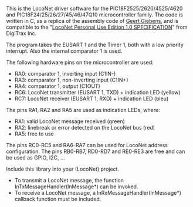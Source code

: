 This is the LocoNet driver software for the PIC18F2525/2620/4525/4620 and PIC18F24/25/26/27/45/46/47Q10 microcontroller family.
The code is written in C, as a replica of the assembly code of [Geert Giebens](https://github.com/GeertGiebens), and is compatible to the "[LocoNet Personal Use Edition 1.0 SPECIFICATION](https://www.digitrax.com/static/apps/cms/media/documents/loconet/loconetpersonaledition.pdf)" from DigiTrax Inc.

The program takes the EUSART 1 and the Timer 1, both with a low priority interrupt. Also the internal comparator 1 is used.

The following hardware pins on the microcontroller are used:
  - RA0: comparator 1, inverting input (C1IN-)
  - RA3: comparator 1, non-inverting input (C1IN+)
  - RA4: comparator 1, output (C1OUT)
  - RC6: LocoNet transmitter (EUSART 1, TXD) + indication LED (yellow)
  - RC7: LocoNet receiver (EUSART 1, RXD) + indication LED (bleu)

The pins RA1, RA2 and RA5 are used as indication LEDs, where:
  - RA1: valid LocoNet message received (green)
  - RA2: linebreak or error detected on the LocoNet bus (red)
  - RA5: free to use

The pins RC0-RC5 and RA6-RA7 can be used for LocoNet address configuration.
The pins RB0-RB7, RD0-RD7 and RE0-RE3 are free and can be used as GPIO, I2C, ...

Include this library into your (LocoNet) project.
 - To transmit a LocoNet message, the function lnTxMessageHandler(lnMessage*) can be invoked.
 - To receive a LocoNet message, a lnRxMessageHandler(lnMessage*) callback function must be included.